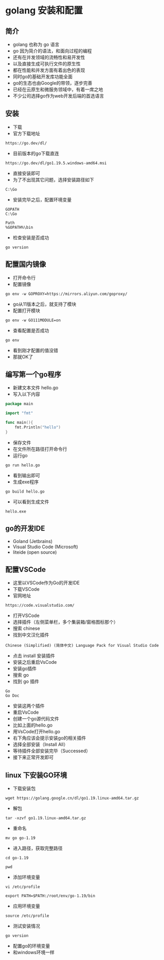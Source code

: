 # golang 安装和配置

## 简介
- golang 也称为 go 语言
- go 因为简介的语法，和面向过程的编程
- 还有在并发领域的流畅性和易开发性
- 以及直接生成可执行文件的原生性
- 都在性能和并发方面有着出色的表现
- 同时go的基础开发库功能全面
- go的生态也由Google的带领，逐步完善
- 已经在云原生和微服务领域中，有着一席之地
- 不少公司选择go作为web开发后端的首选语言

## 安装
- 下载
- 官方下载地址
```shell script
https://go.dev/dl/
```
- 目前版本的go下载直连
```shell script
https://go.dev/dl/go1.19.5.windows-amd64.msi
```
- 直接安装即可
- 为了不出现其它问题，选择安装路径如下
```shell script
C:\Go
```
- 安装完毕之后，配置环境变量
```shell script
GOPATH
C:\Go
```
```shell script
Path
%GOPATH%\bin
```
- 检查安装是否成功
```shell script
go version
```

## 配置国内镜像
- 打开命令行
- 配置镜像
```shell script
go env -w GOPROXY=https://mirrors.aliyun.com/goproxy/
```
- go从11版本之后，就支持了模块
- 配置打开模块
```
go env -w GO111MODULE=on
```
- 查看配置是否成功
```shell script
go env
```
- 看到刚才配置的值没错
- 那就OK了

## 编写第一个go程序
- 新建文本文件 hello.go
- 写入以下内容
```go
package main

import "fmt"

func main(){
    fmt.Println("hello")
}
```
- 保存文件
- 在文件所在路径打开命令行
- 运行go
```shell script
go run hello.go
```
- 看到输出即可
- 生成exe程序
```shell script
go build hello.go
```
- 可以看到生成文件
```shell script
hello.exe
```

## go的开发IDE
- Goland (Jetbrains)
- Visual Studio Code (Microsoft)
- liteide (open source)

## 配置VSCode
- 这里以VSCode作为Go的开发IDE
- 下载VSCode
- 官网地址
```shell script
https://code.visualstudio.com/
```
- 打开VSCode
- 选择插件（左侧菜单栏，多个集装箱/窗格图标那个）
- 搜索 chinese
- 找到中文汉化插件
```shell script
Chinese (Simplified) (简体中文) Language Pack for Visual Studio Code
```
- 点击 install 安装插件
- 安装之后重启VsCode
- 安装go插件
- 搜索 go
- 找到 go 插件
```shell script
Go
Go Doc
```
- 安装这两个插件
- 重启VsCode
- 创建一个go源代码文件
- 比如上面的hello.go
- 用VsCode打开hello.go
- 右下角应该会提示安装go的相关插件
- 选择全部安装（Install All）
- 等待插件全部安装完毕（Successed）
- 接下来正常开发即可

## linux 下安装GO环境
- 下载安装包
```shell script
wget https://golang.google.cn/dl/go1.19.linux-amd64.tar.gz
```
- 解包
```shell script
tar -xzvf go1.19.linux-amd64.tar.gz
```
- 重命名
```shell script
mv go go-1.19
```
- 进入路径，获取完整路径
```shell script
cd go-1.19
```
```
pwd
```
- 添加环境变量
```shell script
vi /etc/profile
```
```shell script
export PATH=$PATH:/root/env/go-1.19/bin
```
- 应用环境变量
```shell script
source /etc/profile
```
- 测试安装情况
```shell script
go version
```
- 配置go的环境变量
- 和windows环境一样
